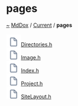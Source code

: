 <a id="pages"></a>
<h1>pages</h1>
<a id="dir_0fdaa85f2db5425911c36efff1ab1b08"></a>
<a href="https://github.com/CharlesCarley/MdDox#~">~</a>
<a href="index.md#index">MdDox</a>
<span class="inline-text">/</span>
<a href="dir_f19befb0a20a037054255eb425fb4872.md#current">Current</a>
<span class="inline-text">/</span>
<span class="bold-text"><b>pages</b></span>
<br/>
<br/>
<span class="icon-list-item"><a href="https://github.com/CharlesCarley/MdDox/blob/master/Current/pages/Directories.h#L1" class="icon-list-item"><img src="../images/file.svg" class="icon-list-item"/><span class="icon-list-item">Directories.h</span>
</a>
</span>
<br/>
<span class="icon-list-item"><a href="https://github.com/CharlesCarley/MdDox/blob/master/Current/pages/Image.h#L1" class="icon-list-item"><img src="../images/file.svg" class="icon-list-item"/><span class="icon-list-item">Image.h</span>
</a>
</span>
<br/>
<span class="icon-list-item"><a href="https://github.com/CharlesCarley/MdDox/blob/master/Current/pages/Index.h#L1" class="icon-list-item"><img src="../images/file.svg" class="icon-list-item"/><span class="icon-list-item">Index.h</span>
</a>
</span>
<br/>
<span class="icon-list-item"><a href="https://github.com/CharlesCarley/MdDox/blob/master/Current/pages/Project.h#L1" class="icon-list-item"><img src="../images/file.svg" class="icon-list-item"/><span class="icon-list-item">Project.h</span>
</a>
</span>
<br/>
<span class="icon-list-item"><a href="https://github.com/CharlesCarley/MdDox/blob/master/Current/pages/SiteLayout.h#L1" class="icon-list-item"><img src="../images/file.svg" class="icon-list-item"/><span class="icon-list-item">SiteLayout.h</span>
</a>
</span>
<br/>
</div>
</div>
</body>
</html>
